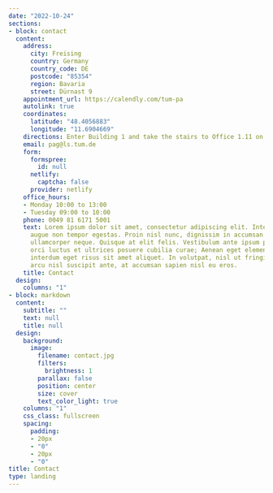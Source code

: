 ```yaml
---
date: "2022-10-24"
sections:
- block: contact
  content:
    address:
      city: Freising
      country: Germany
      country_code: DE
      postcode: "85354"
      region: Bavaria
      street: Dürnast 9
    appointment_url: https://calendly.com/tum-pa
    autolink: true
    coordinates:
      latitude: "48.4056883"
      longitude: "11.6904669"
    directions: Enter Building 1 and take the stairs to Office 1.11 on Floor 2
    email: pag@ls.tum.de
    form:
      formspree:
        id: null
      netlify:
        captcha: false
      provider: netlify
    office_hours:
    - Monday 10:00 to 13:00
    - Tuesday 09:00 to 10:00
    phone: 0049 81 6171 5001
    text: Lorem ipsum dolor sit amet, consectetur adipiscing elit. Integer tempus
      augue non tempor egestas. Proin nisl nunc, dignissim in accumsan dapibus, auctor
      ullamcorper neque. Quisque at elit felis. Vestibulum ante ipsum primis in faucibus
      orci luctus et ultrices posuere cubilia curae; Aenean eget elementum odio. Cras
      interdum eget risus sit amet aliquet. In volutpat, nisl ut fringilla dignissim,
      arcu nisl suscipit ante, at accumsan sapien nisl eu eros.
    title: Contact
  design:
    columns: "1"
- block: markdown
  content:
    subtitle: ""
    text: null
    title: null
  design:
    background:
      image:
        filename: contact.jpg
        filters:
          brightness: 1
        parallax: false
        position: center
        size: cover
        text_color_light: true
    columns: "1"
    css_class: fullscreen
    spacing:
      padding:
      - 20px
      - "0"
      - 20px
      - "0"
title: Contact
type: landing
---
```

